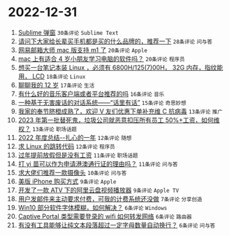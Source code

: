 # 2022-12-31

1. [Sublime 弹窗](https://www.v2ex.com/t/905745) `30条评论` `Sublime Text`
1. [请问下大家给长辈买手机都是买的什么品牌的，推荐一下](https://www.v2ex.com/t/905758) `28条评论` `问与答`
1. [网易邮箱大师 mac 版支持 m1 了](https://www.v2ex.com/t/905746) `20条评论` `Apple`
1. [mac 上有适合 4 岁小朋友学习电脑的软件吗？](https://www.v2ex.com/t/905734) `20条评论` `程序员`
1. [想买一台笔记本装 Linux ，必须有 6800H/125(7)00H， 32G 内存，指纹能用， LCD](https://www.v2ex.com/t/905767) `18条评论` `Linux`
1. [聊聊我的 12 岁](https://www.v2ex.com/t/905733) `17条评论` `生活`
1. [有什么好的音乐客户端或者平台推荐的吗](https://www.v2ex.com/t/905749) `16条评论` `音乐`
1. [一种基于无害废话的对话系统——“话里有话”](https://www.v2ex.com/t/905750) `15条评论` `奇思妙想`
1. [我家的奉节脐橙成熟了，欢迎 V 友们优惠下单补充维 C 抗病毒](https://www.v2ex.com/t/905752) `13条评论` `推广`
1. [2023 年第一批替死鬼，垃圾公司就恶意扣压所有员工 50%+工资，如何维权？](https://www.v2ex.com/t/905751) `13条评论` `职场话题`
1. [2022 年度总结--扎心的一年](https://www.v2ex.com/t/905770) `12条评论` `随想`
1. [求 Linux 的跳转代码](https://www.v2ex.com/t/905744) `12条评论` `程序员`
1. [过年提前放假但是没有工资](https://www.v2ex.com/t/905766) `11条评论` `职场话题`
1. [打 yi 苗可以作为申请港澳通行证的理由吗？](https://www.v2ex.com/t/905765) `11条评论` `问与答`
1. [求大佬们推荐一款摄像头](https://www.v2ex.com/t/905727) `10条评论` `问与答`
1. [美版 iPhone 购买方式](https://www.v2ex.com/t/905773) `9条评论` `Apple`
1. [开发了一款 ATV 下的阿里云盘视频播放器](https://www.v2ex.com/t/905728) `9条评论` `Apple TV`
1. [用户发邮件来主动要求付费，可我的计费系统还没做](https://www.v2ex.com/t/905723) `7条评论` `分享创造`
1. [Win10 部分软件字体模糊，如何解决？](https://www.v2ex.com/t/905768) `6条评论` `Windows`
1. [Captive Portal 类型需要登录的 wifi 如何转发网络](https://www.v2ex.com/t/905755) `6条评论` `路由器`
1. [有没有工具能够让纯文本段落超过一定字母数量自动换行？](https://www.v2ex.com/t/905754) `6条评论` `问与答`
